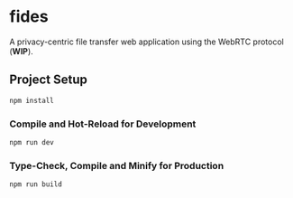 # fides

A privacy-centric file transfer web application using the WebRTC protocol (**WIP**). 

## Project Setup

```sh
npm install
```

### Compile and Hot-Reload for Development

```sh
npm run dev
```

### Type-Check, Compile and Minify for Production

```sh
npm run build
```

